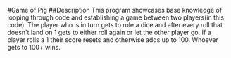 #Game of Pig
##Description
This program showcases base knowledge of looping through code and establishing a game
between two players(in this code). The player who is in turn gets to role a dice and
after every roll that doesn't land on 1 gets to either roll again or let the other player go. 
If a player rolls a 1 their score resets and otherwise adds up to 100. 
Whoever gets to 100+ wins.
